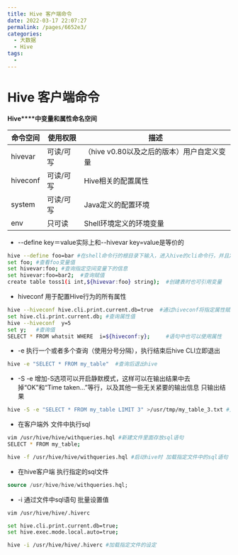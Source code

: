 ```yaml
---
title: Hive 客户端命令
date: 2022-03-17 22:07:27
permalink: /pages/6652e3/
categories:
  - 大数据
  - Hive
tags:
  - 
---
```

# Hive 客户端命令

**Hive****中变量和属性命名空间**

| 命令空间 | 使用权限  | 描述                                       |
| -------- | --------- | ------------------------------------------ |
| hivevar  | 可读/可写 | （hive v0.80以及之后的版本）用户自定义变量 |
| hiveconf | 可读/可写 | Hive相关的配置属性                         |
| system   | 可读/可写 | Java定义的配置环境                         |
| env      | 只可读    | Shell环境定义的环境变量                    |

- --define key＝value实际上和--hivevar key=value是等价的

```sh
hive --define foo=bar #在shell命令行的根目录下输入，进入hive的cli命令行，并且定义了一个变量
set foo; #查看foo变量值
set hivevar:foo; #查询指定空间变量下的信息
set hivevar:foo=bar2;  #查询赋值
create table toss1(i int,${hivevar:foo} string);  #创建表时也可引用变量
```

- hiveconf   用于配置Hive行为的所有属性

```sh
hive --hiveconf hive.cli.print.current.db=true  #通过hiveconf将指定属性赋值
set hive.cli.print.current.db; #查询属性值
hive --hiveconf  y=5
set y;   #查询值
SELECT * FROM whatsit WHERE  i=${hiveconf:y};     #语句中也可以使用属性
```

- -e 执行一个或者多个查询（使用分号分隔），执行结束后hive CLI立即退出

```sh
hive -e "SELECT * FROM my_table"  #查询后退出hive
```

- -S -e 增加-S选项可以开启静默模式，这样可以在输出结果中去掉“OK”和“Time taken…”等行，以及其他一些无关紧要的输出信息  只输出结果

```sh
hive -S -e "SELECT * FROM my_table LIMIT 3" >/usr/tmp/my_table_3.txt #只输出结果 并写入到指定文件中
```

- 在客户端外 文件中执行sql

```sh
vim /usr/hive/hive/withqueries.hql #新建文件里面存放sql语句
SELECT * FROM my_table;
```

```sh
hive -f /usr/hive/hive/withqueries.hql #启动hive时 加载指定文件中的sql语句
```

- 在hive客户端 执行指定的sql文件

```sql
source /usr/hive/hive/withqueries.hql;
```

- -i  通过文件中sql语句 批量设置值

```sh
vim /usr/hive/hive/.hiverc

set hive.cli.print.current.db=true;
set hive.exec.mode.local.auto=true;
```

```sh
hive -i /usr/hive/hive/.hiverc #加载指定文件的设定
```



